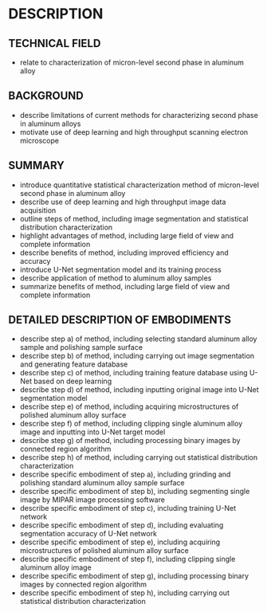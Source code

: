 # DESCRIPTION

## TECHNICAL FIELD

- relate to characterization of micron-level second phase in aluminum alloy

## BACKGROUND

- describe limitations of current methods for characterizing second phase in aluminum alloys
- motivate use of deep learning and high throughput scanning electron microscope

## SUMMARY

- introduce quantitative statistical characterization method of micron-level second phase in aluminum alloy
- describe use of deep learning and high throughput image data acquisition
- outline steps of method, including image segmentation and statistical distribution characterization
- highlight advantages of method, including large field of view and complete information
- describe benefits of method, including improved efficiency and accuracy
- introduce U-Net segmentation model and its training process
- describe application of method to aluminum alloy samples
- summarize benefits of method, including large field of view and complete information

## DETAILED DESCRIPTION OF EMBODIMENTS

- describe step a) of method, including selecting standard aluminum alloy sample and polishing sample surface
- describe step b) of method, including carrying out image segmentation and generating feature database
- describe step c) of method, including training feature database using U-Net based on deep learning
- describe step d) of method, including inputting original image into U-Net segmentation model
- describe step e) of method, including acquiring microstructures of polished aluminum alloy surface
- describe step f) of method, including clipping single aluminum alloy image and inputting into U-Net target model
- describe step g) of method, including processing binary images by connected region algorithm
- describe step h) of method, including carrying out statistical distribution characterization
- describe specific embodiment of step a), including grinding and polishing standard aluminum alloy sample surface
- describe specific embodiment of step b), including segmenting single image by MIPAR image processing software
- describe specific embodiment of step c), including training U-Net network
- describe specific embodiment of step d), including evaluating segmentation accuracy of U-Net network
- describe specific embodiment of step e), including acquiring microstructures of polished aluminum alloy surface
- describe specific embodiment of step f), including clipping single aluminum alloy image
- describe specific embodiment of step g), including processing binary images by connected region algorithm
- describe specific embodiment of step h), including carrying out statistical distribution characterization


